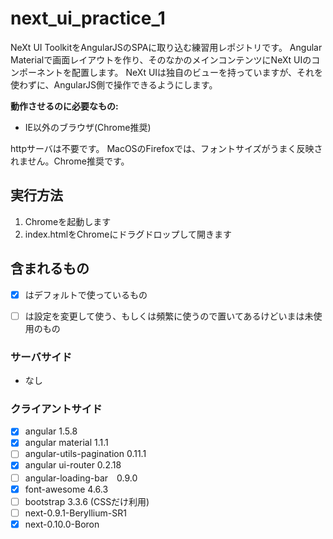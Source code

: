 next_ui_practice_1
==================

NeXt UI ToolkitをAngularJSのSPAに取り込む練習用レポジトリです。
Angular Materialで画面レイアウトを作り、そのなかのメインコンテンツにNeXt UIのコンポーネントを配置します。
NeXt UIは独自のビューを持っていますが、それを使わずに、AngularJS側で操作できるようにします。

**動作させるのに必要なもの:**

* IE以外のブラウザ(Chrome推奨)

httpサーバは不要です。
MacOSのFirefoxでは、フォントサイズがうまく反映されません。Chrome推奨です。

## 実行方法

1. Chromeを起動します
2. index.htmlをChromeにドラグドロップして開きます


## 含まれるもの

 - [x] はデフォルトで使っているもの
 - [ ] は設定を変更して使う、もしくは頻繁に使うので置いてあるけどいまは未使用のもの


### サーバサイド

- なし

### クライアントサイド

- [x] angular 1.5.8
- [x] angular material 1.1.1
- [ ] angular-utils-pagination 0.11.1
- [x] angular ui-router 0.2.18
- [ ] angular-loading-bar　0.9.0
- [x] font-awesome 4.6.3
- [ ] bootstrap 3.3.6 (CSSだけ利用)
- [ ] next-0.9.1-Beryllium-SR1
- [x] next-0.10.0-Boron
